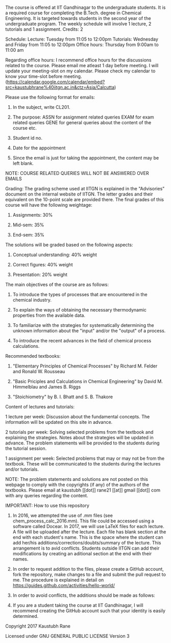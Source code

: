 The course is offered at IIT Gandhinagar to the undergraduate students. It is a required course for completing the B.Tech. degree in Chemical Engineering. It is targeted towards students in the second year of the undergraduate program. The weekly schedule will involve 1 lecture, 2 tutorials and 1 assignment. Credits: 2 

Schedule:
Lecture: Tuesday from 11:05 to 12:00pm
Tutorials: Wednesday and Friday from 11:05 to 12:00pm 
Office hours: Thursday from 9:00am to 11:00 am

Regarding office hours:
I recommend office hours for the discussions related to the course.
Please email me atleast 1 day before meeting.
I will update your meeting-slot on my calendar.
Please check my calendar to know your time-slot before meeting.
(https://calendar.google.com/calendar/embed?src=kaustubhrane%40iitgn.ac.in&ctz=Asia/Calcutta)

Please use the following format for emails:

1. In the subject, write CL201. 

2. The purpose: ASSN for assignment related queries
                EXAM for exam related queries
                GENE for general queries about the content of the course etc.
3. Student id no. 
4. Date for the appointment 
5. Since the email is just for taking the appointment, the content may be left blank.

NOTE: COURSE RELATED QUERIES WILL NOT BE ANSWERED OVER EMAILS

Grading:
The grading scheme used at IITGN is explained in the "Advisories" document on the internal website of IITGN. The letter grades and their equivalent on the 10-point scale are provided there. The final grades of this course will have the following weightage:

1. Assignments: 30%

2. Mid-sem: 35%

3. End-sem: 35%

The solutions will be graded based on the following aspects:

1. Conceptual understanding: 40% weight

2. Correct figures: 40% weight

3. Presentation: 20% weight

The main objectives of the course are as follows:

1. To introduce the types of processes that are encountered in the chemical industry.

2. To explain the ways of obtaining the necessary thermodynamic properties from the available data.

3. To familiarize with the strategies for systematically determining the unknown information about the "input" and/or the "output" of a process.

4. To introduce the recent advances in the field of chemical process calculations.

Recommended textbooks: 

1) "Elementary Principles of Chemical Processes" by Richard M. Felder and Ronald W. Rousseau

2) "Basic Priciples and Calculations in Chemical Engineering" by David M. Himmelblau and James B. Riggs

3) "Stoichiometry" by B. I. Bhatt and S. B. Thakore

Content of lectures and tutorials:

1 lecture per week: Discussion about the fundamental concepts. The information will be updated on this site in advance.

2 tutorials per week: Solving selected problems from the textbook and explaining the strategies. Notes about the strategies will be updated in advance. The problem statements will be provided to the students during the tutorial session.

1 assignment per week: Selected problems that may or may not be from the textbook. These will be communicated to the students during the lectures and/or tutorials.

NOTE: The problem statements and solutions are not posted on this webpage to comply with the copyrights (if any) of the authors of the textbooks. Please email at kaustubh [[dot]] rane21 [[at]] gmail [[dot]] com with any queries regarding the content.

IMPORTANT: How to use this repository

1. In 2016, we attempted the use of .mm files (see chem_process_calc_2016.mm). This file could be accessed using a software called Docear. In 2017, we will use LaTeX files for each lecture. A file will be uploaded after the lecture. Each file has blank section at the end with each student's name. This is the space where the student can add her/his additions/corrections/doubts/summary of the lecture. This arrangement is to avid conflicts. Students outside IITGN can add their modifications by creating an aditional section at the end with their names.   

2. In order to request addition to the files, please create a GitHub account, fork the repository, make changes to a file and submit the pull request to me. The procedure is explained in detail on https://guides.github.com/activities/hello-world/

3. In order to avoid conflicts, the additions should be made as follows: 

3. If you are a student taking the course at IIT Gandhinagar, I will recommend creating the GitHub account such that your identity is easily determined.

Copyright 2017 Kaustubh Rane

Licensed under GNU GENERAL PUBLIC LICENSE Version 3
